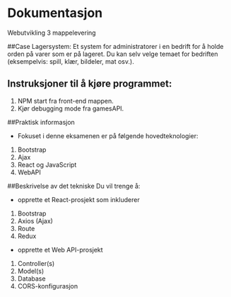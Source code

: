 # Dokumentasjon
Webutvikling 3 mappelevering

##Case
Lagersystem: Et system for administratorer i en bedrift for å holde orden på varer
som er på lageret. Du kan selv velge temaet for bedriften (eksempelvis: spill, klær,
bildeler, mat osv.).


## Instruksjoner til å kjøre programmet:
1. NPM start fra front-end mappen.
2. Kjør debugging mode fra gamesAPI.


##Praktisk informasjon
- Fokuset i denne eksamenen er på følgende hovedteknologier:
1. Bootstrap
2. Ajax
3. React og JavaScript
4. WebAPI


##Beskrivelse av det tekniske
Du vil trenge å:
- opprette et React-prosjekt som inkluderer
1. Bootstrap
2. Axios (Ajax)
3. Route
4. Redux
- opprette et Web API-prosjekt
1. Controller(s)
2. Model(s)
3. Database
4. CORS-konfigurasjon







